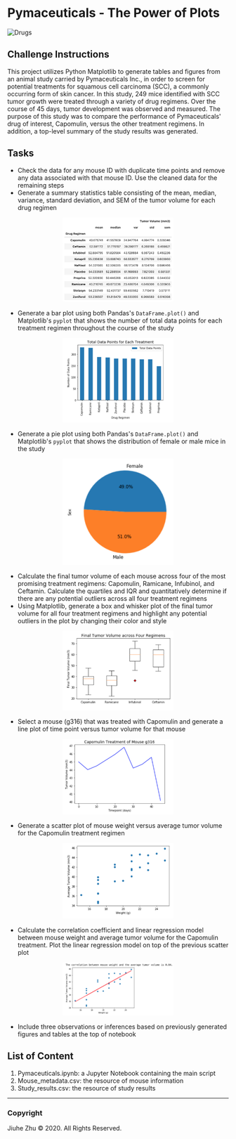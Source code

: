 # Pymaceuticals - The Power of Plots
![Drugs](https://geomarketing.com/wp-content/uploads/2016/12/How-Pharma-Brands-Are-Using-Location-To-Target-Consumers.jpg)
## Challenge Instructions
This project utilizes Python Matplotlib to generate tables and figures from an animal study carried by Pymaceuticals Inc., in order to screen for potential treatments for squamous cell carcinoma (SCC), a commonly occurring form of skin cancer. In this study, 249 mice identified with SCC tumor growth were treated through a variety of drug regimens. Over the course of 45 days, tumor development was observed and measured. The purpose of this study was to compare the performance of Pymaceuticals' drug of interest, Capomulin, versus the other treatment regimens. In addition, a top-level summary of the study results was generated.

## Tasks
- Check the data for any mouse ID with duplicate time points and remove any data associated with that mouse ID. Use the cleaned data for the remaining steps
- Generate a summary statistics table consisting of the mean, median, variance, standard deviation, and SEM of the tumor volume for each drug regimen
<p align="center">
  <img src="https://github.com/Jiuhe2020/matplotlib-challenge/blob/master/images/Summary_Table.png" height="50%" width="50%">
</p>

- Generate a bar plot using both Pandas's `DataFrame.plot()` and Matplotlib's `pyplot` that shows the number of total data points for each treatment regimen throughout the course of the study
<p align="center">
  <img src="https://github.com/Jiuhe2020/matplotlib-challenge/blob/master/images/Total_Data_Points.png" height="50%" width="50%">
</p>

- Generate a pie plot using both Pandas's `DataFrame.plot()` and Matplotlib's `pyplot` that shows the distribution of female or male mice in the study
<p align="center">
  <img src="https://github.com/Jiuhe2020/matplotlib-challenge/blob/master/images/Distribution.png" height="50%" width="50%">
</p>

- Calculate the final tumor volume of each mouse across four of the most promising treatment regimens: Capomulin, Ramicane, Infubinol, and Ceftamin. Calculate the quartiles and IQR and quantitatively determine if there are any potential outliers across all four treatment regimens
- Using Matplotlib, generate a box and whisker plot of the final tumor volume for all four treatment regimens and highlight any potential outliers in the plot by changing their color and style
<p align="center">
  <img src="https://github.com/Jiuhe2020/matplotlib-challenge/blob/master/images/Final_Tumor_Volume.png" height="50%" width="50%">
</p>

- Select a mouse (g316) that was treated with Capomulin and generate a line plot of time point versus tumor volume for that mouse
<p align="center">
  <img src="https://github.com/Jiuhe2020/matplotlib-challenge/blob/master/images/Capomulin_g316.png" height="50%" width="50%">
</p>

- Generate a scatter plot of mouse weight versus average tumor volume for the Capomulin treatment regimen
<p align="center">
  <img src="https://github.com/Jiuhe2020/matplotlib-challenge/blob/master/images/Weight_Tumor.png" height="50%" width="50%">
</p>

- Calculate the correlation coefficient and linear regression model between mouse weight and average tumor volume for the Capomulin treatment. Plot the linear regression model on top of the previous scatter plot
<p align="center">
  <img src="https://github.com/Jiuhe2020/matplotlib-challenge/blob/master/images/Linear_Regression.png" height="50%" width="50%">
</p>

- Include three observations or inferences based on previously generated figures and tables at the top of notebook

## List of Content
1. Pymaceuticals.ipynb: a Jupyter Notebook containing the main script
2. Mouse_metadata.csv: the resource of mouse information
3. Study_results.csv: the resource of study results

---
### Copyright
Jiuhe Zhu © 2020. All Rights Reserved.
